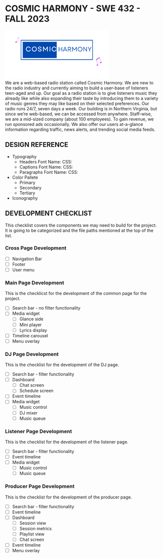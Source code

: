 # COSMIC HARMONY - SWE 432 - FALL 2023
![Alt text](assets/graphics/logo.png)<br>
We are a web-based radio station called Cosmic Harmony. We are new to the radio industry and currently aiming to build a user-base of listeners teen-aged and up. Our goal as a radio station is to give listeners music they already like while also expanding their taste by introducing them to a variety of music genres they may like based on their selected preferences. Our radio runs 24/7, seven days a week. Our building is in Northern Virginia, but since we’re web-based, we can be accessed from anywhere. Staff-wise, we are a mid-sized company (about 100 employees). To gain revenue, we run sponsored ads occasionally. We also offer our users at-a-glance information regarding traffic, news alerts, and trending social media feeds. 

## DESIGN REFERENCE
- Typography 
    - Headers
      Font Name: 
      CSS:     
    - Captions
      Font Name: 
      CSS: 
    - Paragraphs
      Font Name:
      CSS:
- Color Pallete
    - Primary
    - Secondary
    - Tertiary
- Iconography
## DEVELOPMENT CHECKLIST
This checklist covers the components we may need to build for the project.
It is going to be categorized and the file paths mentioned at the top of the list.

### Cross Page Development

- [ ] Navigation Bar
- [ ] Footer
- [ ] User menu

### Main Page Development
This is the checklicst for the development of the common page for the project.

- [ ] Search bar - no filter functionality
- [ ] Media widget
    - [ ] Glance side
    - [ ] Mini player
    - [ ] Lyrics display
- [ ] Timeline carousel
- [ ] Menu overlay

### DJ Page Development
This is the checklist for the development of the DJ page.

- [ ] Search bar - filter functionality
- [ ] Dashboard
    - [ ] Chat screen
    - [ ] Schedule screen
- [ ] Event timeline
- [ ] Media widget
    - [ ] Music control
    - [ ] DJ mixer
    - [ ] Music queue

### Listener Page Development
This is the checklist for the development of the listener page.

- [ ] Search bar - filter functionality
- [ ] Event timeline
- [ ] Media widget
    - [ ] Music control
    - [ ] Music queue

### Producer Page Development
This is the checklist for the development of the producer page.

- [ ] Search bar - filter functionality
- [ ] Event timeline
- [ ] Dashboard
    - [ ] Session view
    - [ ] Session metrics
    - [ ] Playlist view
    - [ ] Chat screen
- [ ] Event timeline
- [ ] Menu overlay